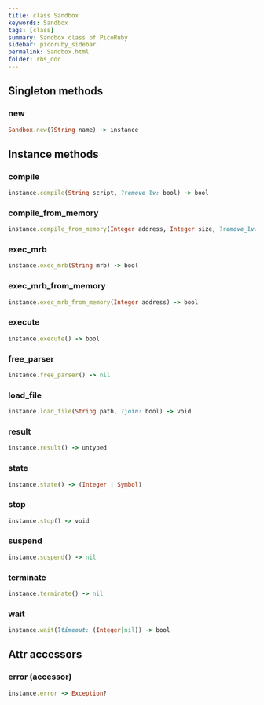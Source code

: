 ```yaml
---
title: class Sandbox
keywords: Sandbox
tags: [class]
summary: Sandbox class of PicoRuby
sidebar: picoruby_sidebar
permalink: Sandbox.html
folder: rbs_doc
---
```

## Singleton methods
### new

```ruby
Sandbox.new(?String name) -> instance
```
## Instance methods
### compile

```ruby
instance.compile(String script, ?remove_lv: bool) -> bool
```
### compile_from_memory

```ruby
instance.compile_from_memory(Integer address, Integer size, ?remove_lv: bool) -> bool
```
### exec_mrb

```ruby
instance.exec_mrb(String mrb) -> bool
```
### exec_mrb_from_memory

```ruby
instance.exec_mrb_from_memory(Integer address) -> bool
```
### execute

```ruby
instance.execute() -> bool
```
### free_parser

```ruby
instance.free_parser() -> nil
```
### load_file

```ruby
instance.load_file(String path, ?join: bool) -> void
```
### result

```ruby
instance.result() -> untyped
```
### state

```ruby
instance.state() -> (Integer | Symbol)
```
### stop

```ruby
instance.stop() -> void
```
### suspend

```ruby
instance.suspend() -> nil
```
### terminate

```ruby
instance.terminate() -> nil
```
### wait

```ruby
instance.wait(?timeout: (Integer|nil)) -> bool
```
## Attr accessors
### error (accessor)
```ruby
instance.error -> Exception?
```
